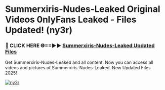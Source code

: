 # Summerxiris-Nudes-Leaked Original Videos 0nlyFans Leaked - Files Updated! (ny3r)

<h3>🔴 CLICK HERE 🌐==►► <a href="https://tinyurl.com/yc6ubb5a" rel="nofollow">Summerxiris-Nudes-Leaked Updated Files</a></h3>

Get Summerxiris-Nudes-Leaked and all content. Now you can access all videos and pictures of Summerxiris-Nudes-Leaked. New Updated Files 2025!

[![ny3r](https://i.imgur.com/7eu0CRL.gif)](https://tinyurl.com/yc6ubb5a)
